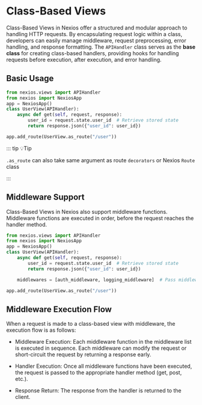 
# Class-Based Views

Class-Based Views in Nexios offer a structured and modular approach to handling HTTP requests. By encapsulating request logic within a class, developers can easily manage middleware, request preprocessing, error handling, and response formatting. The `APIHandler` class serves as the **base class** for creating class-based handlers, providing hooks for handling requests before execution, after execution, and error handling.


## Basic Usage

```python
from nexios.views import APIHandler
from nexios import NexiosApp
app = NexiosApp()
class UserView(APIHandler):
    async def get(self, request, response):
        user_id = request.state.user_id  # Retrieve stored state
        return response.json({"user_id": user_id})

app.add_route(UserView.as_route("/user"))
```

::: tip 💡Tip

`.as_route` can also take same argument as route `decorators` or Nexios `Route` class

:::

## Middleware Support

Class-Based Views in Nexios also support middleware functions. Middleware functions are executed in order, before the request reaches the handler method.

```python
from nexios.views import APIHandler
from nexios import NexiosApp
app = NexiosApp()
class UserView(APIHandler):
    async def get(self, request, response):
        user_id = request.state.user_id  # Retrieve stored state
        return response.json({"user_id": user_id})

    middlewares = [auth_middleware, logging_middleware]  # Pass middleware as a list

app.add_route(UserView.as_route("/user"))
```

## Middleware Execution Flow
When a request is made to a class-based view with middleware, the execution flow is as follows:

- Middleware Execution: Each middleware function in the middleware list is executed in sequence. Each middleware can modify the request or short-circuit the request by returning a response early.

- Handler Execution: Once all middleware functions have been executed, the request is passed to the appropriate handler method (get, post, etc.).

- Response Return: The response from the handler is returned to the client.